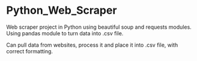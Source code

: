 # Python_Web_Scraper
Web scraper project in Python using beautiful soup and requests modules.
Using pandas module to turn data into .csv file. 

Can pull data from websites, process it and place it into .csv file, with correct formatting. 
